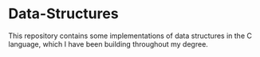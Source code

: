 # Data-Structures
This repository contains some implementations of data structures in the C language, which I have been building throughout my degree.
